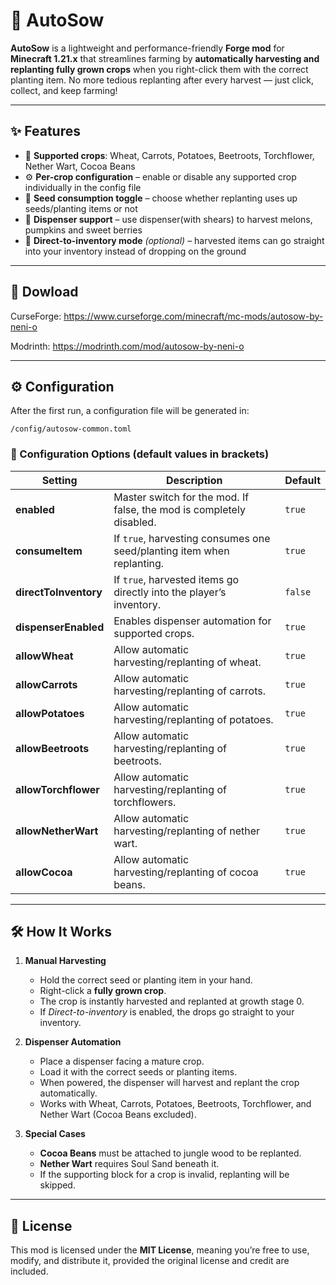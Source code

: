 # 🌱 AutoSow

**AutoSow** is a lightweight and performance-friendly **Forge mod** for **Minecraft 1.21.x** that streamlines farming by **automatically harvesting and replanting fully grown crops** when you right-click them with the correct planting item. No more tedious replanting after every harvest — just click, collect, and keep farming!

---

## ✨ Features

* 🌾 **Supported crops**: Wheat, Carrots, Potatoes, Beetroots, Torchflower, Nether Wart, Cocoa Beans
* ⚙ **Per-crop configuration** – enable or disable any supported crop individually in the config file
* 🌱 **Seed consumption toggle** – choose whether replanting uses up seeds/planting items or not
* 🤖 **Dispenser support** – use dispenser(with shears) to harvest melons, pumpkins and sweet berries
* 🎯 **Direct-to-inventory mode** *(optional)* – harvested items can go straight into your inventory instead of dropping on the ground

---
## 📂​ Dowload 

CurseForge: https://www.curseforge.com/minecraft/mc-mods/autosow-by-neni-o

Modrinth: https://modrinth.com/mod/autosow-by-neni-o

---

## ⚙ Configuration

After the first run, a configuration file will be generated in:

```
/config/autosow-common.toml
```

### 🔧 Configuration Options (default values in brackets)

| Setting               | Description                                                            | Default |
| --------------------- | ---------------------------------------------------------------------- | ------- |
| **enabled**           | Master switch for the mod. If false, the mod is completely disabled.   | `true`  |
| **consumeItem**       | If `true`, harvesting consumes one seed/planting item when replanting. | `true`  |
| **directToInventory** | If `true`, harvested items go directly into the player’s inventory.    | `false` |
| **dispenserEnabled**  | Enables dispenser automation for supported crops.                      | `true`  |
| **allowWheat**        | Allow automatic harvesting/replanting of wheat.                        | `true`  |
| **allowCarrots**      | Allow automatic harvesting/replanting of carrots.                      | `true`  |
| **allowPotatoes**     | Allow automatic harvesting/replanting of potatoes.                     | `true`  |
| **allowBeetroots**    | Allow automatic harvesting/replanting of beetroots.                    | `true`  |
| **allowTorchflower**  | Allow automatic harvesting/replanting of torchflowers.                 | `true`  |
| **allowNetherWart**   | Allow automatic harvesting/replanting of nether wart.                  | `true`  |
| **allowCocoa**        | Allow automatic harvesting/replanting of cocoa beans.                  | `true`  |

---

## 🛠 How It Works

1. **Manual Harvesting**

   * Hold the correct seed or planting item in your hand.
   * Right-click a **fully grown crop**.
   * The crop is instantly harvested and replanted at growth stage 0.
   * If *Direct-to-inventory* is enabled, the drops go straight to your inventory.

2. **Dispenser Automation**

   * Place a dispenser facing a mature crop.
   * Load it with the correct seeds or planting items.
   * When powered, the dispenser will harvest and replant the crop automatically.
   * Works with Wheat, Carrots, Potatoes, Beetroots, Torchflower, and Nether Wart (Cocoa Beans excluded).

3. **Special Cases**

   * **Cocoa Beans** must be attached to jungle wood to be replanted.
   * **Nether Wart** requires Soul Sand beneath it.
   * If the supporting block for a crop is invalid, replanting will be skipped.

---

## 📜 License

This mod is licensed under the **MIT License**, meaning you’re free to use, modify, and distribute it, provided the original license and credit are included.

